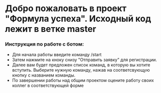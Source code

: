 # Добро пожаловать в проект "Формула успеха". Исходный код лежит в ветке master


### Инструкция по работе с ботом:
- Для начала работы введите команду /start
- Затем нажмите на кноку снизу "Отправить заявку" для регистрации. 
- Далее вам будет предложен список команд, в которую вы хотите вступить. Выберите нужную команду, нажав на соответсвующую кнопку с названием команды.
- По завершении работы над общим проектом оцените работу своих коллег в соответствующей форме
